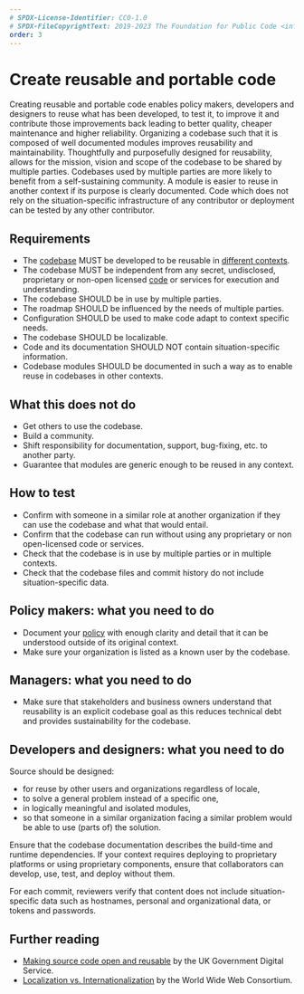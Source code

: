 ```yaml
---
# SPDX-License-Identifier: CC0-1.0
# SPDX-FileCopyrightText: 2019-2023 The Foundation for Public Code <info@publiccode.net>, https://standard.publiccode.net/AUTHORS
order: 3
---
```

# Create reusable and portable code

Creating reusable and portable code enables policy makers, developers and designers to reuse what has been developed, to test it, to improve it and contribute those improvements back leading to better quality, cheaper maintenance and higher reliability.
Organizing a codebase such that it is composed of well documented modules improves reusability and maintainability.
Thoughtfully and purposefully designed for reusability, allows for the mission, vision and scope of the codebase to be shared by multiple parties.
Codebases used by multiple parties are more likely to benefit from a self-sustaining community.
A module is easier to reuse in another context if its purpose is clearly documented.
Code which does not rely on the situation-specific infrastructure of any contributor or deployment can be tested by any other contributor.

## Requirements

* The [codebase](../glossary.md#codebase) MUST be developed to be reusable in [different contexts](../glossary.md#different-contexts).
* The codebase MUST be independent from any secret, undisclosed, proprietary or non-open licensed [code](../glossary.md#code) or services for execution and understanding.
* The codebase SHOULD be in use by multiple parties.
* The roadmap SHOULD be influenced by the needs of multiple parties.
* Configuration SHOULD be used to make code adapt to context specific needs.
* The codebase SHOULD be localizable.
* Code and its documentation SHOULD NOT contain situation-specific information.
* Codebase modules SHOULD be documented in such a way as to enable reuse in codebases in other contexts.

## What this does not do

* Get others to use the codebase.
* Build a community.
* Shift responsibility for documentation, support, bug-fixing, etc. to another party.
* Guarantee that modules are generic enough to be reused in any context.

## How to test

* Confirm with someone in a similar role at another organization if they can use the codebase and what that would entail.
* Confirm that the codebase can run without using any proprietary or non open-licensed code or services.
* Check that the codebase is in use by multiple parties or in multiple contexts.
* Check that the codebase files and commit history do not include situation-specific data.

## Policy makers: what you need to do

* Document your [policy](../glossary.md#policy) with enough clarity and detail that it can be understood outside of its original context.
* Make sure your organization is listed as a known user by the codebase.

## Managers: what you need to do

* Make sure that stakeholders and business owners understand that reusability is an explicit codebase goal as this reduces technical debt and provides sustainability for the codebase.

## Developers and designers: what you need to do

Source should be designed:

* for reuse by other users and organizations regardless of locale,
* to solve a general problem instead of a specific one,
* in logically meaningful and isolated modules,
* so that someone in a similar organization facing a similar problem would be able to use (parts of) the solution.

Ensure that the codebase documentation describes the build-time and runtime dependencies.
If your context requires deploying to proprietary platforms or using proprietary components, ensure that collaborators can develop, use, test, and deploy without them.

For each commit, reviewers verify that content does not include situation-specific data such as hostnames, personal and organizational data, or tokens and passwords.

## Further reading

* [Making source code open and reusable](https://www.gov.uk/service-manual/technology/making-source-code-open-and-reusable) by the UK Government Digital Service.
* [Localization vs. Internationalization](https://www.w3.org/International/questions/qa-i18n) by the World Wide Web Consortium.
